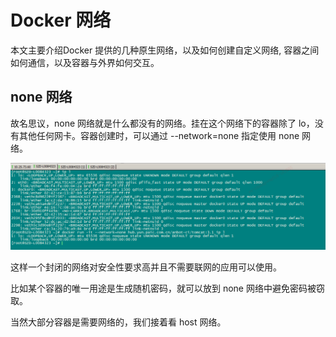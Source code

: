 # Docker 网络

本文主要介绍Docker 提供的几种原生网络，以及如何创建自定义网络, 容器之间如何通信，以及容器与外界如何交互。

## none 网络

故名思议，none 网络就是什么都没有的网络。挂在这个网络下的容器除了 lo，没有其他任何网卡。容器创建时，可以通过 --network=none 指定使用 none 网络。

![none网络](/assets/none网络.PNG)

这样一个封闭的网络对安全性要求高并且不需要联网的应用可以使用。

比如某个容器的唯一用途是生成随机密码，就可以放到 none 网络中避免密码被窃取。

当然大部分容器是需要网络的，我们接着看 host 网络。
